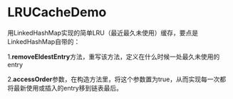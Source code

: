 # LRUCacheDemo
用LinkedHashMap实现的简单LRU（最近最久未使用）缓存，要点是LinkedHashMap自带的：

1.**removeEldestEntry**方法，重写该方法，定义在什么时候一处最久未使用的entry

2.**accessOrder**参数，在构造方法里，将这个参数置为true，从而实现每一次都将最新使用或插入的entry移到链表最后。
